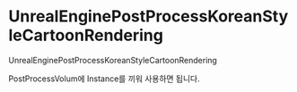 # UnrealEnginePostProcessKoreanStyleCartoonRendering
UnrealEnginePostProcessKoreanStyleCartoonRendering

PostProcessVolum에 Instance를 끼워 사용하면 됩니다.
